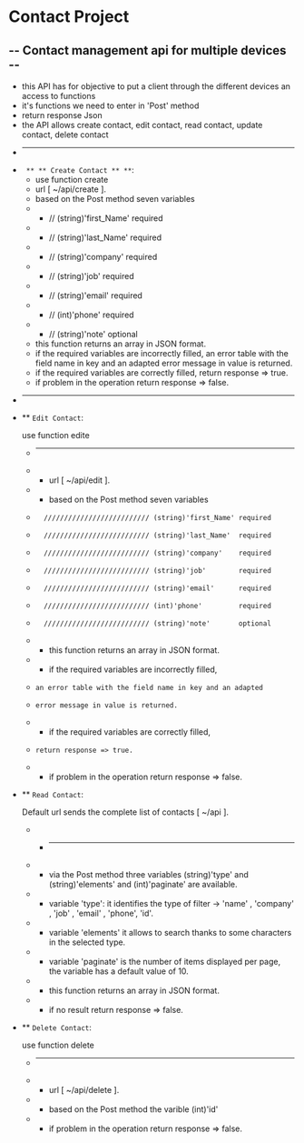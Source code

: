 # Contact Project

##   -- Contact management api for multiple devices --          #

- this API has for objective to put a client through the different devices an access to functions 
- it's functions we need to enter in 'Post' method
- return response Json
- the API allows create contact, edit contact, read contact, update contact, delete contact
*  -- -- -- -- -- -- -- -- -- --

-  ` ** ** Create Contact ** **`:
    * use function create 
    * url [ ~/api/create ].
    * based on the Post method seven variables
    *   * // (string)'first_Name' required 
    *   * // (string)'last_Name'  required
    *   * // (string)'company'    required
    *   * // (string)'job'        required
    *   * // (string)'email'      required
    *   * // (int)'phone'         required
    *   * // (string)'note'       optional
    * this function returns an array in JSON format.
    * if the required variables are incorrectly filled, an error table with the field name in key and an adapted error message in value is returned. 
    * if the required variables are correctly filled, return response => true.
    * if problem in the operation return response => false.
*  -- -- -- -- -- -- -- -- -- --

- ** `Edit Contact`:

    use function edite
    *   -- -- -- -- -- --
    *   * url [ ~/api/edit ].
    *   * based on the Post method seven variables
    *       ////////////////////////// (string)'first_Name' required 
    *       ////////////////////////// (string)'last_Name'  required
    *       ////////////////////////// (string)'company'    required
    *       ////////////////////////// (string)'job'        required
    *       ////////////////////////// (string)'email'      required
    *       ////////////////////////// (int)'phone'         required
    *       ////////////////////////// (string)'note'       optional
    *   * this function returns an array in JSON format.
    *   * if the required variables are incorrectly filled,
    *     an error table with the field name in key and an adapted
    *     error message in value is returned.
    *   * if the required variables are correctly filled,
    *     return response => true.
    *   * if problem in the operation return response => false.


- ** `Read Contact`:

    Default url sends the complete list of contacts [ ~/api ].
    *   * -- -- -- -- --
    *   * via the Post method three variables (string)'type' and (string)'elements' and (int)'paginate' are available.
    *   * variable 'type': it identifies the type of filter -> 'name' , 'company' , 'job' , 'email' , 'phone', 'id'.
    *   * variable 'elements' it allows to search thanks to some characters in the selected type.
    *   * variable 'paginate' is the number of items displayed per page, the variable has a default value of 10.
    *   * this function returns an array in JSON format.
    *   * if no result return response => false.


- ** `Delete Contact`:

    use function delete
    *   -- -- -- -- -- -- -- --
    *   * url [ ~/api/delete ].
    *   * based on the Post method the varible (int)'id'
    *   * if problem in the operation return response => false.
